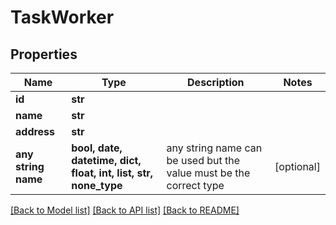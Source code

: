 # TaskWorker


## Properties
Name | Type | Description | Notes
------------ | ------------- | ------------- | -------------
**id** | **str** |  | 
**name** | **str** |  | 
**address** | **str** |  | 
**any string name** | **bool, date, datetime, dict, float, int, list, str, none_type** | any string name can be used but the value must be the correct type | [optional]

[[Back to Model list]](../README.md#documentation-for-models) [[Back to API list]](../README.md#documentation-for-api-endpoints) [[Back to README]](../README.md)


